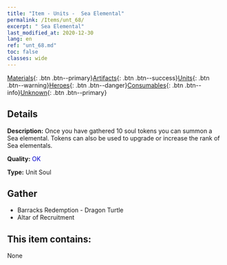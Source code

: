 ```yaml
---
title: "Item - Units -  Sea Elemental"
permalink: /Items/unt_68/
excerpt: " Sea Elemental"
last_modified_at: 2020-12-30
lang: en
ref: "unt_68.md"
toc: false
classes: wide
---
```

 [Materials](/Items/){: .btn .btn--primary}[Artifacts](/Items/Artifacts/){: .btn .btn--success}[Units](/Items/Units/){: .btn .btn--warning}[Heroes](/Items/Heroes/){: .btn .btn--danger}[Consumables](/Items/Consumables/){: .btn .btn--info}[Unknown](/Items/Unknown/){: .btn .btn--primary}

## Details
 **Description:** Once you have gathered 10 soul tokens you can summon a Sea elemental. Tokens can also be used to upgrade or increase the rank of Sea elementals.

 **Quality:** <span style="color: #0000CD">OK</span>

 **Type:** Unit Soul

## Gather

*    Barracks Redemption - Dragon Turtle 
*    Altar of Recruitment 

## This item contains:

  None

